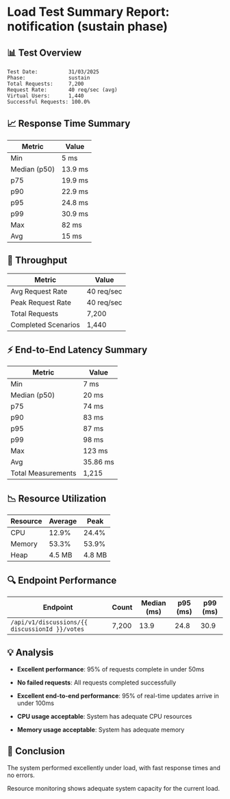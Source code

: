 # Load Test Summary Report: notification (sustain phase)

## 📊 Test Overview

```
Test Date:          31/03/2025
Phase:              sustain
Total Requests:     7,200
Request Rate:       40 req/sec (avg)
Virtual Users:      1,440
Successful Requests: 100.0%
```

## 📈 Response Time Summary

| Metric | Value |
|--------|-------|
| Min    | 5 ms |
| Median (p50) | 13.9 ms |
| p75    | 19.9 ms |
| p90    | 22.9 ms |
| p95    | 24.8 ms |
| p99    | 30.9 ms |
| Max    | 82 ms |
| Avg    | 15 ms |

## 🚦 Throughput

| Metric | Value |
|--------|-------|
| Avg Request Rate | 40 req/sec |
| Peak Request Rate | 40 req/sec |
| Total Requests | 7,200 |
| Completed Scenarios | 1,440 |

## ⚡ End-to-End Latency Summary

| Metric | Value |
|--------|-------|
| Min    | 7 ms |
| Median (p50) | 20 ms |
| p75    | 74 ms |
| p90    | 83 ms |
| p95    | 87 ms |
| p99    | 98 ms |
| Max    | 123 ms |
| Avg    | 35.86 ms |
| Total Measurements | 1,215 |

## 📉 Resource Utilization

| Resource | Average | Peak |
|----------|---------|------|
| CPU      | 12.9% | 24.4% |
| Memory   | 53.3% | 53.9% |
| Heap     | 4.5 MB | 4.8 MB |

## 🔍 Endpoint Performance

| Endpoint | Count | Median (ms) | p95 (ms) | p99 (ms) |
|----------|-------|-------------|----------|----------|
| `/api/v1/discussions/{{ discussionId }}/votes` | 7,200 | 13.9 | 24.8 | 30.9 |

## 💡 Analysis

- **Excellent performance**: 95% of requests complete in under 50ms

- **No failed requests**: All requests completed successfully


- **Excellent end-to-end performance**: 95% of real-time updates arrive in under 100ms

- **CPU usage acceptable**: System has adequate CPU resources

- **Memory usage acceptable**: System has adequate memory

## 📝 Conclusion

The system performed excellently under load, with fast response times and no errors.

Resource monitoring shows adequate system capacity for the current load.